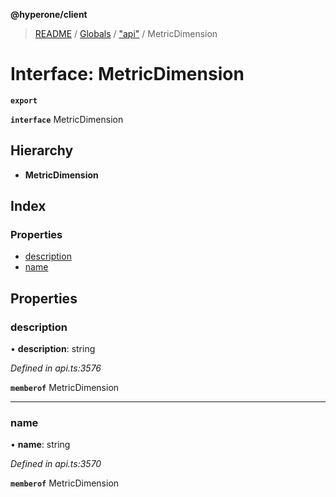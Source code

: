 **@hyperone/client**

> [README](../README.md) / [Globals](../globals.md) / ["api"](../modules/_api_.md) / MetricDimension

# Interface: MetricDimension

**`export`** 

**`interface`** MetricDimension

## Hierarchy

* **MetricDimension**

## Index

### Properties

* [description](_api_.metricdimension.md#description)
* [name](_api_.metricdimension.md#name)

## Properties

### description

•  **description**: string

*Defined in api.ts:3576*

**`memberof`** MetricDimension

___

### name

•  **name**: string

*Defined in api.ts:3570*

**`memberof`** MetricDimension
